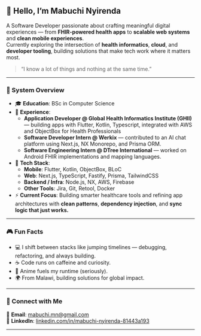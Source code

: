 ## 👋 Hello, I’m Mabuchi Nyirenda

A Software Developer passionate about crafting meaningful digital experiences — from **FHIR-powered health apps** to **scalable web systems** and **clean mobile experiences**.  
Currently exploring the intersection of **health informatics**, **cloud**, and **developer tooling**, building solutions that make tech work where it matters most.

> “I know a lot of things and nothing at the same time.”

---

### 🧩 System Overview

- 🎓 **Education**: BSc in Computer Science
- 💼 **Experience**:
  - **Application Developer @ Global Health Informatics Institute (GHII)** — building apps with Flutter, Kotlin, Typescript, integrated with AWS and ObjectBox for Health Professionals
  - **Software Developer Intern @ Werkix** — contributed to an AI chat platform using Next.js, NX Monorepo, and Prisma ORM.  
  - **Software Engineering Intern @ DTree International** — worked on Android FHIR implementations and mapping languages.
- 🧠 **Tech Stack**:
  - **Mobile**: Flutter, Kotlin, ObjectBox, BLoC  
  - **Web**: Next.js, TypeScript, Fastify, Prisma, TailwindCSS  
  - **Backend / Infra**: Node.js, NX, AWS, Firebase
  - **Other Tools**: Jira, Git, Retool, Docker  
- ⚡ **Current Focus**: Building smarter healthcare tools and refining app architectures with **clean patterns**, **dependency injection**, and **sync logic that just works.**

---

### 🎮 Fun Facts

- 💻 I shift between stacks like jumping timelines — debugging, refactoring, and always building.  
- ☕ Code runs on caffeine and curiosity.  
- 👾 Anime fuels my runtime (seriously).  
- 🌍 From Malawi, building solutions for global impact.

---

### 📡 Connect with Me

📧 **Email**: [mabuchi.mn@gmail.com](mailto:mabuchi.mn@gmail.com)  
💼 **LinkedIn**: [linkedin.com/in/mabuchi-nyirenda-81443a193](https://www.linkedin.com/in/mabuchi-nyirenda-81443a193)

---
